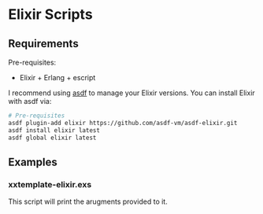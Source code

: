 # Elixir Scripts

## Requirements

Pre-requisites:

- Elixir + Erlang + escript

I recommend using [asdf](https://asdf-vm.com/guide/getting-started.html) to manage your Elixir versions. You can install Elixir with asdf via:

```bash
# Pre-requisites
asdf plugin-add elixir https://github.com/asdf-vm/asdf-elixir.git
asdf install elixir latest
asdf global elixir latest
```

## Examples

### xxtemplate-elixir.exs

This script will print the arugments provided to it.
